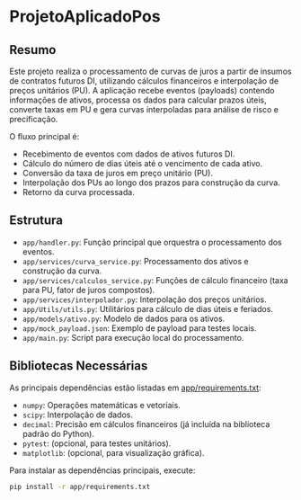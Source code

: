 # ProjetoAplicadoPos

## Resumo

Este projeto realiza o processamento de curvas de juros a partir de insumos de contratos futuros DI, utilizando cálculos financeiros e interpolação de preços unitários (PU). A aplicação recebe eventos (payloads) contendo informações de ativos, processa os dados para calcular prazos úteis, converte taxas em PU e gera curvas interpoladas para análise de risco e precificação.

O fluxo principal é:
- Recebimento de eventos com dados de ativos futuros DI.
- Cálculo do número de dias úteis até o vencimento de cada ativo.
- Conversão da taxa de juros em preço unitário (PU).
- Interpolação dos PUs ao longo dos prazos para construção da curva.
- Retorno da curva processada.

## Estrutura

- `app/handler.py`: Função principal que orquestra o processamento dos eventos.
- `app/services/curva_service.py`: Processamento dos ativos e construção da curva.
- `app/services/calculos_service.py`: Funções de cálculo financeiro (taxa para PU, fator de juros compostos).
- `app/services/interpolador.py`: Interpolação dos preços unitários.
- `app/Utils/utils.py`: Utilitários para cálculo de dias úteis e feriados.
- `app/models/ativo.py`: Modelo de dados para os ativos.
- `app/mock_payload.json`: Exemplo de payload para testes locais.
- `app/main.py`: Script para execução local do processamento.

## Bibliotecas Necessárias

As principais dependências estão listadas em [app/requirements.txt](app/requirements.txt):

- `numpy`: Operações matemáticas e vetoriais.
- `scipy`: Interpolação de dados.
- `decimal`: Precisão em cálculos financeiros (já incluída na biblioteca padrão do Python).
- `pytest`: (opcional, para testes unitários).
- `matplotlib`: (opcional, para visualização gráfica).

Para instalar as dependências principais, execute:

```sh
pip install -r app/requirements.txt
```